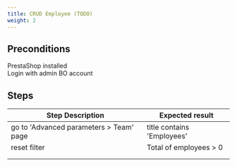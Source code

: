 ```yaml
---
title: CRUD Employee (TODO)
weight: 2
---
```


## Preconditions

PrestaShop installed\
Login with admin BO account
## Steps
| Step Description | Expected result |
| ----- | ----- |
| go to 'Advanced parameters > Team' page | title contains 'Employees' |
| reset filter | Total of employees > 0 |
|  |  |
|  |  |
